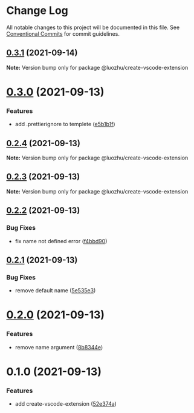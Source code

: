 # Change Log

All notable changes to this project will be documented in this file.
See [Conventional Commits](https://conventionalcommits.org) for commit guidelines.

## [0.3.1](https://github.com/youngjuning/luozhu/compare/@luozhu/create-vscode-extension@0.3.0...@luozhu/create-vscode-extension@0.3.1) (2021-09-14)

**Note:** Version bump only for package @luozhu/create-vscode-extension





# [0.3.0](https://github.com/youngjuning/luozhu/compare/@luozhu/create-vscode-extension@0.2.4...@luozhu/create-vscode-extension@0.3.0) (2021-09-13)


### Features

* add .prettierignore to templete ([e5b1b1f](https://github.com/youngjuning/luozhu/commit/e5b1b1fba02ed57564ce0b06e011d7d1534732ce))





## [0.2.4](https://github.com/youngjuning/luozhu/compare/@luozhu/create-vscode-extension@0.2.3...@luozhu/create-vscode-extension@0.2.4) (2021-09-13)

**Note:** Version bump only for package @luozhu/create-vscode-extension





## [0.2.3](https://github.com/youngjuning/luozhu/compare/@luozhu/create-vscode-extension@0.2.2...@luozhu/create-vscode-extension@0.2.3) (2021-09-13)

**Note:** Version bump only for package @luozhu/create-vscode-extension





## [0.2.2](https://github.com/youngjuning/luozhu/compare/@luozhu/create-vscode-extension@0.2.1...@luozhu/create-vscode-extension@0.2.2) (2021-09-13)


### Bug Fixes

* fix name not defined error ([f4bbd90](https://github.com/youngjuning/luozhu/commit/f4bbd902f575f96f45c304771ca53414d489c4e6))





## [0.2.1](https://github.com/youngjuning/luozhu/compare/@luozhu/create-vscode-extension@0.2.0...@luozhu/create-vscode-extension@0.2.1) (2021-09-13)


### Bug Fixes

* remove default name ([5e535e3](https://github.com/youngjuning/luozhu/commit/5e535e31d90aff297314a6161a16101eb2cfd896))





# [0.2.0](https://github.com/youngjuning/luozhu/compare/@luozhu/create-vscode-extension@0.1.0...@luozhu/create-vscode-extension@0.2.0) (2021-09-13)


### Features

* remove name argument ([8b8344e](https://github.com/youngjuning/luozhu/commit/8b8344ea295a7bff2827735b0c9d347e0e4f1176))





# 0.1.0 (2021-09-13)


### Features

* add create-vscode-extension ([52e374a](https://github.com/youngjuning/luozhu/commit/52e374aae24e04b29ad1945b02231eb17e57bda5))
